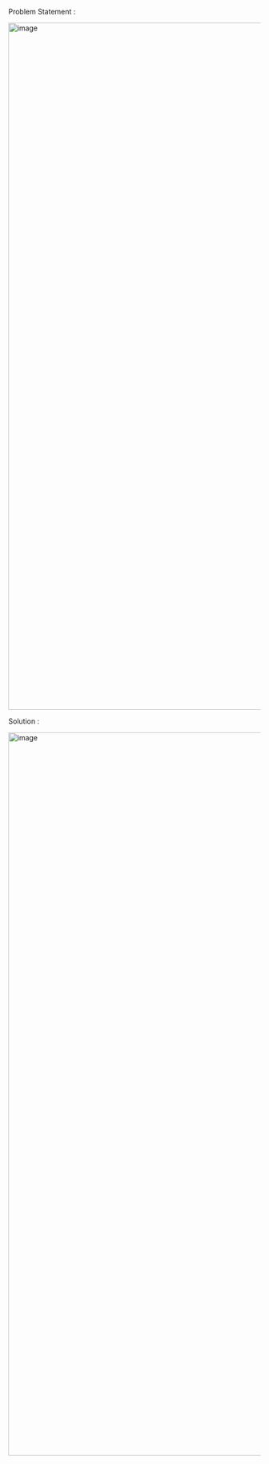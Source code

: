 Problem Statement :

<img width="1318" height="1372" alt="image" src="https://github.com/user-attachments/assets/bdd7594c-94d3-4e10-9ea5-d7fca05bcd2d" />

Solution :

<img width="1296" height="1444" alt="image" src="https://github.com/user-attachments/assets/4a375631-15f8-4cb2-b366-2510dd9b354e" />
